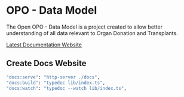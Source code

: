 # OPO - Data Model

The Open OPO - Data Model is a project created to allow better understanding of all data relevant to Organ Donation and Transplants.

[Latest Documentation Website](https://open-opo.github.io/data-model/)

## Create Docs Website

```bash
"docs:serve": "http-server ./docs",
"docs:build": "typedoc lib/index.ts",
"docs:watch": "typedoc --watch lib/index.ts",
```
